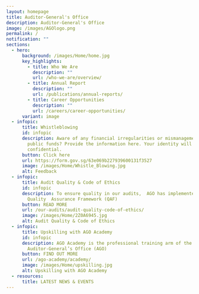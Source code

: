 ```yaml
---
layout: homepage
title: Auditor-General's Office
description: Auditor-General's Office
image: /images/AGOlogo.png
permalink: /
notification: ""
sections:
  - hero:
      background: /images/Home/home.jpg
      key_highlights:
        - title: Who We Are
          description: ""
          url: /who-we-are/overview/
        - title: Annual Report
          description: ""
          url: /publications/annual-reports/
        - title: Career Opportunities
          description: ""
          url: /careers/career-opportunities/
      variant: image
  - infopic:
      title: Whistleblowing
      id: infopic
      description: Aware of any financial irregularities or mismanagement involving
        public funds? Provide the information here. Your identity will be kept
        confidential.
      button: Click here
      url: https://form.gov.sg/63e069b227939600131f3527
      image: /images/Home/Whistle_Blowing.jpg
      alt: Feedback
  - infopic:
      title: Audit Quality & Code of Ethics
      id: infopic
      description: To ensure quality in our audits,  AGO has implemented a
        Quality  Assurance Framework (QAF)
      button: READ MORE
      url: /our-audits/audit-quality-code-of-ethics/
      image: /images/Home/2Z0A6945.jpg
      alt: Audit Quality & Code of Ethics
  - infopic:
      title: Upskilling with AGO Academy
      id: infopic
      description: AGO Academy is the professional training arm of the
        Auditor-General’s Office (AGO)
      button: FIND OUT MORE
      url: /ago-academy/academy/
      image: /images/Home/upskilling.jpg
      alt: Upskilling with AGO Academy
  - resources:
      title: LATEST NEWS & EVENTS
---
```

